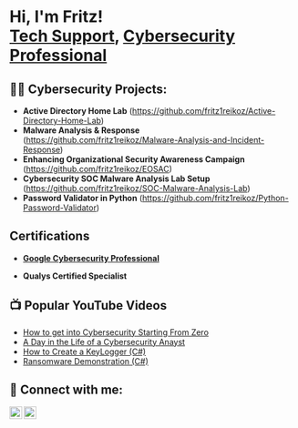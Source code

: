 <h1>Hi, I'm Fritz! <br/><a href="https://github.com/fritz1reikoz">Tech Support</a>, <a href="https://www.linkedin.com/in/82903282/">Cybersecurity Professional</a></h1>

<h2>👨‍💻 Cybersecurity Projects:</h2>

- <b>Active Directory Home Lab</b> (https://github.com/fritz1reikoz/Active-Directory-Home-Lab)
- <b>Malware Analysis & Response</b> (https://github.com/fritz1reikoz/Malware-Analysis-and-Incident-Response)
- <b>Enhancing Organizational Security Awareness Campaign</b> (https://github.com/fritz1reikoz/EOSAC)
- <b>Cybersecurity SOC Malware Analysis Lab Setup</b> (https://github.com/fritz1reikoz/SOC-Malware-Analysis-Lab)
- <b>Password Validator in Python</b> (https://github.com/fritz1reikoz/Python-Password-Validator)

<h2>Certifications</h2>

 - [<b>Google Cybersecurity Professional</b>](https://coursera.org/verify/professional-cert/8UAC5BAVMYRM)
 
 - <b>Qualys Certified Specialist</b>

<h2>📺 Popular YouTube Videos</h2>

- [How to get into Cybersecurity Starting From Zero](https://www.youtube.com/)
- [A Day in the Life of a Cybersecurity Anayst](https://www.youtube.com/watch?v=uHy3oM7NnoU)
- [How to Create a KeyLogger (C#)](https://www.youtube.com/watch?v=N-L9hklSlNk)
- [Ransomware Demonstration (C#)](https://www.youtube.com/watch?v=OfvdQeh79s0)

<h2> 🤳 Connect with me:</h2>

[<img align="left" alt="Fritz | Twitter" width="22px" src="https://cdn.jsdelivr.net/npm/simple-icons@v3/icons/twitter.svg" />][twitter]
[<img align="left" alt="Fritz | LinkedIn" width="22px" src="https://cdn.jsdelivr.net/npm/simple-icons@v3/icons/linkedin.svg" />][linkedin]

[twitter]: https://twitter.com/fritz_reiko
[linkedin]: https://www.linkedin.com/in/82903282/

<!--
**fritz1reikoz/Portfolio** is a ✨ _special_ ✨ repository because its `README.md` (this file) appears on your GitHub profile.

Here are some ideas to get you started:

- 🔭 I’m currently working on ...
- 🌱 I’m currently learning ...
- 👯 I’m looking to collaborate on ...
- 🤔 I’m looking for help with ...
- 💬 Ask me about ...
- 📫 How to reach me: ...
- 😄 Pronouns: ...
- ⚡ Fun fact: ...
-->
